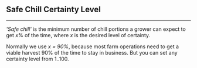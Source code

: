 ## Safe Chill Certainty Level

---

*'Safe chill'* is the minimum number of chill portions a grower can expect to get *x*% of the time, where *x* is the desired level of certainty.

Normally we use *x = 90%*, because most farm operations need to get a viable harvest 90% of the time to stay in business. But you can set any certainty level from 1..100.

